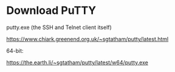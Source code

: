 # Download PuTTY

putty.exe (the SSH and Telnet client itself)

https://www.chiark.greenend.org.uk/~sgtatham/putty/latest.html

64-bit:

https://the.earth.li/~sgtatham/putty/latest/w64/putty.exe



